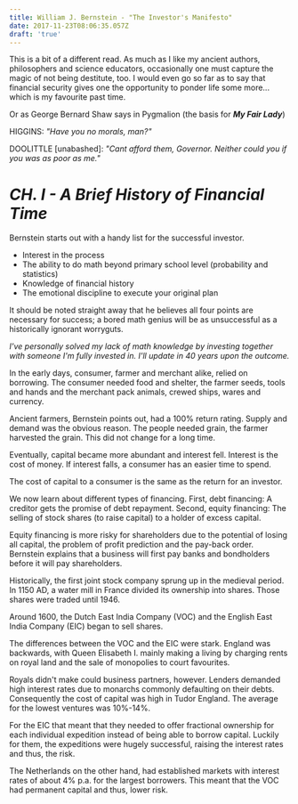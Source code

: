 ```yaml
---
title: William J. Bernstein - "The Investor's Manifesto"
date: 2017-11-23T08:06:35.057Z
draft: 'true'
---
```

This is a bit of a different read. As much as I like my ancient authors, philosophers and science educators, occasionally one must capture the magic of not being destitute, too. I would even go so far as to say that financial security gives one the opportunity to ponder life some more... which is my favourite past time.

Or as George Bernard Shaw says in Pygmalion (the basis for ***My Fair Lady***)

HIGGINS: *"Have you no morals, man?"*

DOOLITTLE [unabashed]: *"Cant afford them, Governor. Neither could you if you was as poor as me."*



# *CH. I - A Brief History of Financial Time*

Bernstein starts out with a handy list for the successful investor. 

- Interest in the process
- The ability to do math beyond primary school level (probability and statistics)
- Knowledge of financial history
- The emotional discipline to execute your original plan

It should be noted straight away that he believes all four points are necessary for success; a bored math genius will be as unsuccessful as a historically ignorant worryguts.

*I've personally solved my lack of math knowledge by investing together with someone I'm fully invested in. I'll update in 40 years upon the outcome.*

In the early days, consumer, farmer and merchant alike, relied on borrowing. The consumer needed food and shelter, the farmer seeds, tools and hands and the merchant pack animals, crewed ships, wares and currency.

Ancient farmers, Bernstein points out, had a 100% return rating. Supply and demand was the obvious reason. The people needed grain, the farmer harvested the grain. This did not change for a long time.

Eventually, capital became more abundant and interest fell. Interest is the cost of money. If interest falls, a consumer has an easier time to spend.

The cost of capital to a consumer is the same as the return for an investor.

We now learn about different types of financing. First, debt financing: A creditor gets the promise of debt repayment. Second, equity financing: The selling of stock shares (to raise capital) to a holder of excess capital.

Equity financing is more risky for shareholders due to the potential of losing all capital, the problem of profit prediction and the pay-back order. Bernstein explains that a business will first pay banks and bondholders before it will pay shareholders.

Historically, the first joint stock company sprung up in the medieval period. In 1150 AD, a water mill in France divided its ownership into shares. Those shares were traded until 1946.

Around 1600, the Dutch East India Company (VOC) and the English East India Company (EIC) began to sell shares.

The differences between the VOC and the EIC were stark. England was backwards, with Queen Elisabeth I. mainly making a living by charging rents on royal land and the sale of monopolies to court favourites.

Royals didn't make could business partners, however. Lenders demanded high interest rates due to monarchs commonly defaulting on their debts. Consequently the cost of capital was high in Tudor England. The average for the lowest ventures was 10%-14%.

For the EIC that meant that they needed to offer fractional ownership for each individual expedition instead of being able to borrow capital. Luckily for them, the expeditions were hugely successful, raising the interest rates and thus, the risk.

The Netherlands on the other hand, had established markets with interest rates of about 4% p.a. for the largest borrowers. This meant that the VOC had permanent capital and thus, lower risk.






